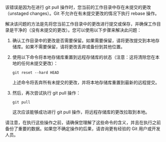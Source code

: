 该错误是因为在进行 git pull 操作时，您当前的工作目录中存在未提交的更改（unstaged changes）。Git 不允许在有未提交更改的情况下执行 rebase 操作。

解决该问题的方法是先将您当前工作目录中的更改进行提交或保存，并确保工作目录是干净的（没有未提交的更改）。您可以使用以下步骤来解决此问题：

1. 确认工作目录中的更改是否需要保留。如果需要保留，请将更改提交到本地存储库。如果不需要保留，请将更改丢弃或备份到其他位置。

2. 使用以下命令将本地存储库重置到远程存储库的状态（注意：这将清除您在本地的任何未提交更改）：

   ```
   git reset --hard HEAD
   ```

   上述命令将丢弃所有未提交的更改，并将本地存储库重置到最新的远程提交。

3. 然后，再次尝试执行 git pull 操作：

   ```
   git pull
   ```

   这次应该能够成功进行 git pull 操作，将远程存储库的更改拉取到本地。

请注意，在执行这些操作之前，请确保您理解了这些命令的含义，并且在执行之前备份了重要的数据。如果您不确定操作的后果，请咨询更有经验的 Git 用户或开发人员。

